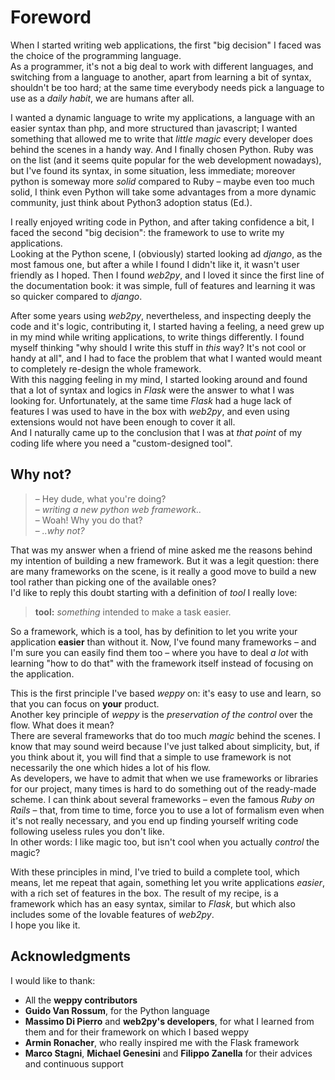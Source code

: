 
Foreword
========

When I started writing web applications, the first "big decision" I faced was the choice of the programming language.   
As a programmer, it's not a big deal to work with different languages, and switching from a language to another, apart from learning a bit of syntax, shouldn't be too hard; at the same time everybody needs pick a language to use as a *daily habit*, we are humans after all.

I wanted a dynamic language to write my applications, a language with an easier syntax than php, and more structured than javascript; I wanted something that allowed me to write that *little magic* every developer does behind the scenes in a handy way. And I finally chosen Python. Ruby was on the list (and it seems quite popular for the web development nowadays), but I've found its syntax, in some situation, less immediate; moreover python is someway more *solid* compared to Ruby – maybe even too much solid, I think even Python will take some advantages from a more dynamic community, just think about Python3 adoption status (Ed.).

I really enjoyed writing code in Python, and after taking confidence a bit, I faced the second "big decision": the framework to use to write my applications.   
Looking at the Python scene, I (obviously) started looking ad *django*, as the most famous one, but after a while I found I didn't like it, it wasn't user friendly as I hoped. Then I found *web2py*, and I loved it since the first line of the documentation book: it was simple, full of features and learning it was so quicker compared to *django*.

After some years using *web2py*, nevertheless, and inspecting deeply the code and it's logic, contributing it, I started having a feeling, a need grew up in my mind while writing applications, to write things differently. I found myself thinking "why should I write this stuff in *this* way? It's not cool or handy at all", and I had to face the problem that what I wanted would meant to completely re-design the whole framework.   
With this nagging feeling in my mind, I started looking around and found that a lot of syntax and logics in *Flask* were the answer to what I was looking for. Unfortunately, at the same time *Flask* had a huge lack of features I was used to have in the box with *web2py*, and even using extensions would not have been enough to cover it all.   
And I naturally came up to the conclusion that I was at *that point* of my coding life where you need a "custom-designed tool".

Why not?
--------

> – Hey dude, what you're doing?   
> – *writing a new python web framework..*   
> – Woah! Why you do that?   
> – *..why not?*

That was my answer when a friend of mine asked me the reasons behind my intention of building a new framework. But it was a legit question: there are many frameworks on the scene, is it really a good move to build a new tool rather than picking one of the available ones?   
I'd like to reply this doubt starting with a definition of *tool* I really love:

> **tool:** *something* intended to make a task easier.

So a framework, which is a tool, has by definition to let you write your application **easier** than without it. Now, I've found many frameworks – and I'm sure you can easily find them too – where you have to deal *a lot* with learning "how to do that" with the framework itself instead of focusing on the application.

This is the first principle I've based *weppy* on: it's easy to use and learn, so that you can focus on **your** product.   
Another key principle of *weppy* is the *preservation of the control* over the flow. What does it mean?   
There are several frameworks that do too much *magic* behind the scenes. I know that may sound weird because I've just talked about simplicity, but, if you think about it, you will find that a simple to use framework is not necessarily the one which hides a lot of his flow.   
As developers, we have to admit that when we use frameworks or libraries for our project, many times is hard to do something out of the ready-made scheme. I can think about several frameworks – even the famous *Ruby on Rails* – that, from time to time, force you to use a lot of formalism even when it's not really necessary, and you end up finding yourself writing code following useless rules you don't like.   
In other words: I like magic too, but isn't cool when you actually *control* the magic?

With these principles in mind, I've tried to build a complete tool, which means, let me repeat that again, something let you write applications *easier*, with a rich set of features in the box. The result of my recipe, is a framework which has an easy syntax, similar to *Flask*, but which also includes some of the lovable features of *web2py*.   
I hope you like it.

Acknowledgments
---------------

I would like to thank:

* All the **weppy contributors**
* **Guido Van Rossum**, for the Python language
* **Massimo Di Pierro** and **web2py's developers**, for what I learned from them and for their framework on which I based weppy
* **Armin Ronacher**, who really inspired me with the Flask framework
* **Marco Stagni**, **Michael Genesini** and **Filippo Zanella** for their advices and continuous support
